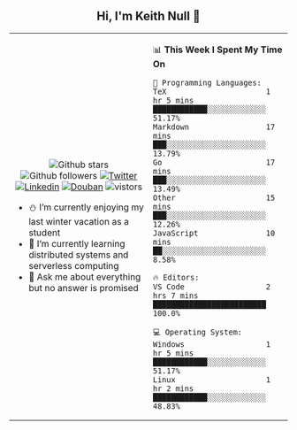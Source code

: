 <h2 align="center"> Hi, I'm Keith Null 👋 </h2>

<table>
    <tr>
        <td valign="center" width="50%">
            <p align="center">
              <img src="https://img.shields.io/github/stars/keithnull?style=social" alt="Github stars" />
              <img src="https://img.shields.io/github/followers/keithnull?style=social" alt="Github followers" />
              <a href="https://twitter.com/_keithnull"><img src="https://img.shields.io/badge/@__keithnull-1DA1F2?style=flat&logo=Twitter&logoColor=white" alt="Twitter"/></a>
              <a href="https://www.linkedin.com/in/wuzhengke/?locale=en_US"><img src="https://img.shields.io/badge/@wuzhengke-0073b1?style=flat&logo=LinkedIn&logoColor=white" alt="Linkedin" /></a>
              <a href="https://www.douban.com/people/keith1"><img src="https://img.shields.io/badge/@keith1-007722?style=flat&logo=Douban&logoColor=white" alt="Douban" /></a>
              <img src="https://visitor-badge.glitch.me/badge?page_id=keithnull" alt="vistors" />
            </p>
            <ul>
                <li>⛄ I’m currently enjoying my last winter vacation as a student</li>
                <li>🌱 I’m currently learning distributed systems and serverless computing</li>
                <li>💬 Ask me about everything but no answer is promised</li>
            </ul>
        </td>
       <td valign="top" width="50%">
    
<!--START_SECTION:waka-->
📊 **This Week I Spent My Time On** 

```text
💬 Programming Languages: 
TeX                      1 hr 5 mins         ████████████░░░░░░░░░░░░░   51.17% 
Markdown                 17 mins             ███░░░░░░░░░░░░░░░░░░░░░░   13.79% 
Go                       17 mins             ███░░░░░░░░░░░░░░░░░░░░░░   13.49% 
Other                    15 mins             ███░░░░░░░░░░░░░░░░░░░░░░   12.26% 
JavaScript               10 mins             ██░░░░░░░░░░░░░░░░░░░░░░░   8.58%

🔥 Editors: 
VS Code                  2 hrs 7 mins        █████████████████████████   100.0%

💻 Operating System: 
Windows                  1 hr 5 mins         ████████████░░░░░░░░░░░░░   51.17% 
Linux                    1 hr 2 mins         ████████████░░░░░░░░░░░░░   48.83%

```


<!--END_SECTION:waka-->
</td></tr>
</table>


